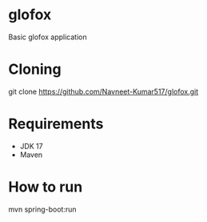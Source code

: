 # glofox
Basic glofox application

# Cloning
git clone https://github.com/Navneet-Kumar517/glofox.git

# Requirements
- JDK 17
- Maven

# How to run
mvn spring-boot:run

